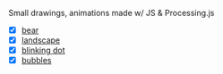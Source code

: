Small drawings, animations made w/ JS & Processing.js

 - [x] [bear](https://codepen.io/o_rvalho/pen/QBNNYm)
 - [x] [landscape](https://codepen.io/o_rvalho/pen/ajZNdG)
 - [x] [blinking dot](https://codepen.io/o_rvalho/pen/ajZJmB)
 - [x] [bubbles](https://codepen.io/o_rvalho/pen/ZjpeRb)
